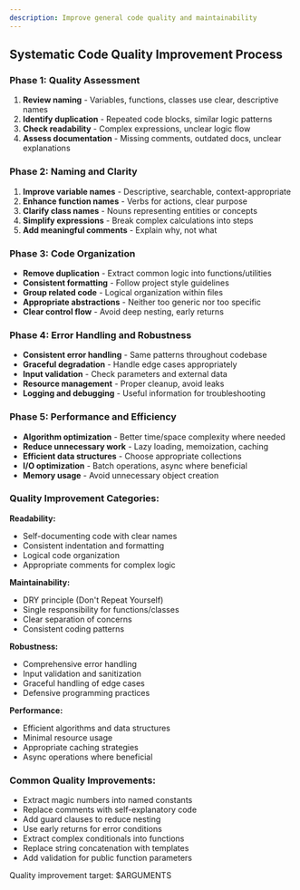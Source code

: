 ```yaml
---
description: Improve general code quality and maintainability
---
```


## Systematic Code Quality Improvement Process

### Phase 1: Quality Assessment
1. **Review naming** - Variables, functions, classes use clear, descriptive names
2. **Identify duplication** - Repeated code blocks, similar logic patterns
3. **Check readability** - Complex expressions, unclear logic flow
4. **Assess documentation** - Missing comments, outdated docs, unclear explanations

### Phase 2: Naming and Clarity
1. **Improve variable names** - Descriptive, searchable, context-appropriate
2. **Enhance function names** - Verbs for actions, clear purpose
3. **Clarify class names** - Nouns representing entities or concepts
4. **Simplify expressions** - Break complex calculations into steps
5. **Add meaningful comments** - Explain why, not what

### Phase 3: Code Organization
- **Remove duplication** - Extract common logic into functions/utilities
- **Consistent formatting** - Follow project style guidelines
- **Group related code** - Logical organization within files
- **Appropriate abstractions** - Neither too generic nor too specific
- **Clear control flow** - Avoid deep nesting, early returns

### Phase 4: Error Handling and Robustness
- **Consistent error handling** - Same patterns throughout codebase
- **Graceful degradation** - Handle edge cases appropriately
- **Input validation** - Check parameters and external data
- **Resource management** - Proper cleanup, avoid leaks
- **Logging and debugging** - Useful information for troubleshooting

### Phase 5: Performance and Efficiency
- **Algorithm optimization** - Better time/space complexity where needed
- **Reduce unnecessary work** - Lazy loading, memoization, caching
- **Efficient data structures** - Choose appropriate collections
- **I/O optimization** - Batch operations, async where beneficial
- **Memory usage** - Avoid unnecessary object creation

### Quality Improvement Categories:

**Readability:**
- Self-documenting code with clear names
- Consistent indentation and formatting
- Logical code organization
- Appropriate comments for complex logic

**Maintainability:**
- DRY principle (Don't Repeat Yourself)
- Single responsibility for functions/classes
- Clear separation of concerns
- Consistent coding patterns

**Robustness:**
- Comprehensive error handling
- Input validation and sanitization
- Graceful handling of edge cases
- Defensive programming practices

**Performance:**
- Efficient algorithms and data structures
- Minimal resource usage
- Appropriate caching strategies
- Async operations where beneficial

### Common Quality Improvements:
- Extract magic numbers into named constants
- Replace comments with self-explanatory code
- Add guard clauses to reduce nesting
- Use early returns for error conditions
- Extract complex conditionals into functions
- Replace string concatenation with templates
- Add validation for public function parameters

Quality improvement target: $ARGUMENTS
